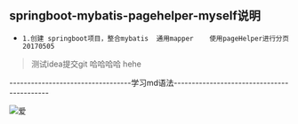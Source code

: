 




##   springboot-mybatis-pagehelper-myself说明

*     1.创建 springboot项目，整合mybatis  通用mapper    使用pageHelper进行分页                    20170505




> 测试idea提交git       哈哈哈哈 hehe




----------------------------------学习md语法-------------------------------------------

![爱](https://avatars0.githubusercontent.com/u/24835185?v=3&amp;s=460)